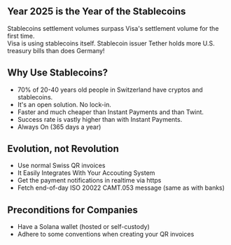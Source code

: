 ## Year 2025 is the Year of the Stablecoins 

Stablecoins settlement volumes surpass Visa's settlement volume for the first time.  
Visa is using stablecoins itself. Stablecoin issuer Tether holds more U.S. treasury bills than does Germany!

## Why Use Stablecoins?

* 70% of 20-40 years old people in Switzerland have cryptos and stablecoins.
* It's an open solution. No lock-in. 
* Faster and much cheaper than Instant Payments and than Twint.  
* Success rate is vastly higher than with Instant Payments.
* Always On (365 days a year)

## Evolution, not Revolution

* Use normal Swiss QR invoices
* It Easily Integrates With Your Accouting System 
* Get the payment notifications in realtime via https
* Fetch end-of-day ISO 20022 CAMT.053 message (same as with banks)

## Preconditions for Companies
* Have a Solana wallet (hosted or self-custody)
* Adhere to some conventions when creating your QR invoices

